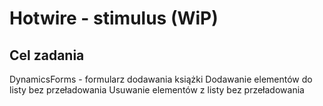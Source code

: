 # Hotwire - stimulus (WiP)

## Cel zadania

DynamicsForms - formularz dodawania książki
Dodawanie elementów do listy bez przeładowania 
Usuwanie elementów z listy bez przeładowania
